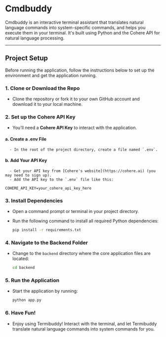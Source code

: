 # Cmdbuddy

Cmdbuddy is an interactive terminal assistant that translates natural language commands into system-specific commands, and helps you execute them in your terminal. It's built using Python and the Cohere API for natural language processing.

---

## Project Setup

Before running the application, follow the instructions below to set up the environment and get the application running.

### 1. **Clone or Download the Repo**
   - Clone the repository or fork it to your own GitHub account and download it to your local machine.

### 2. **Set up the Cohere API Key**

   - You'll need a **Cohere API Key** to interact with the application.

   #### a. **Create a .env File**
      - In the root of the project directory, create a file named `.env`.

   #### b. **Add Your API Key**
      - Get your API key from [Cohere's website](https://cohere.ai) (you may need to sign up).
      - Add the API key to the `.env` file like this:

   ```env
   COHERE_API_KEY=your_cohere_api_key_here
  ```


### 3. **Install Dependencies**
   - Open a command prompt or terminal in your project directory.
   - Run the following command to install all required Python dependencies:

     ```bash
     pip install -r requirements.txt
     ```

### 4. **Navigate to the Backend Folder**
   - Change to the `backend` directory where the core application files are located:

     ```bash
     cd backend
     ```

### 5. **Run the Application**
   - Start the application by running:

     ```bash
     python app.py
     ```

### 6. **Have Fun!**
   - Enjoy using Termibuddy! Interact with the terminal, and let Termibuddy translate natural language commands into system commands for you.
